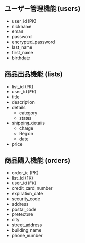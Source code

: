 ユーザー管理機能 (users)
---------------------
- user_id (PK)
- nickname
- email
- password
- encrypted_password
- last_name
- first_name
- birthdate

商品出品機能 (lists)
---------------------
- list_id (PK)
- user_id (FK)
- title
- description
- details
  - category
  - status
- shipping_details
  - charge
  - Region
  - date
- price

商品購入機能 (orders)
---------------------
- order_id (PK)
- list_id (FK)
- user_id (FK)
- credit_card_number
- expiration_date
- security_code
- address
- postal_code
- prefecture
- city
- street_address
- building_name
- phone_number
